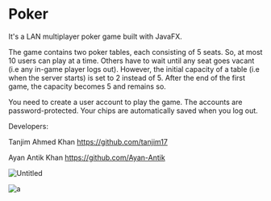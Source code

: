 # Poker
It's a LAN multiplayer poker game built with JavaFX.

The game contains two poker tables, each consisting of 5 seats. So, at most 10 users can play at a time. Others have to wait until
any seat goes vacant (i.e any in-game player logs out). However, the initial capacity of a table (i.e when the server starts) is
set to 2 instead of 5. After the end of the first game, the capacity becomes 5 and remains so.

You need to create a user account to play the game. The accounts are password-protected. Your chips are automatically saved when 
you log out.

Developers:

Tanjim Ahmed Khan https://github.com/tanjim17

Ayan Antik Khan https://github.com/Ayan-Antik

![Untitled](https://user-images.githubusercontent.com/45909948/56754444-df4f5700-67ae-11e9-8013-392c97ae3f48.png)

![a](https://user-images.githubusercontent.com/45909948/56754494-0443ca00-67af-11e9-9f33-745d9819c0f1.png)

